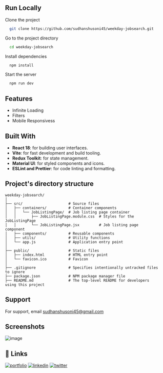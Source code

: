 
## Run Locally

Clone the project

```bash
  git clone https://github.com/sudhanshusoni45/weekday-jobsearch.git
```

Go to the project directory

```bash
  cd weekday-jobsearch
```

Install dependencies

```bash
  npm install
```

Start the server

```bash
  npm run dev
```


## Features

- Infinite Loading
- Filters
- Mobile Responsivess


##  Built With
- **React 18**: for building user interfaces.
- **Vite**: for fast development and build tooling.
- **Redux Toolkit**: for state management.
- **Material UI**: for styled components and icons.
- **ESLint and Prettier**: for code linting and formatting.

## Project's directory structure
```
weekday-jobsearch/
│
├── src/                     # Source files
│   ├── containers/          # Container components
│   │   └── JobListingPage/  # Job listing page container
│   │       ├── JobListingPage.module.css  # Styles for the JobListingPage
│   │       └── JobListingPage.jsx         # Job listing page component
│   ├── components/          # Reusable components
│   ├── utils/               # Utility functions
│   └── app.js               # Application entry point
│
├── public/                  # Static files
│   ├── index.html           # HTML entry point
│   └── favicon.ico          # Favicon
│
├── .gitignore               # Specifies intentionally untracked files to ignore
├── package.json             # NPM package manager file
├── README.md                # The top-level README for developers using this project
```

## Support

For support, email sudhanshusoni45@gmail.com

## Screenshots

![image](https://github.com/Sudhanshusoni45/weekday-jobsearch/assets/26003401/08733221-7484-4b7d-9f68-ab9cfdf54ba5)


## 🔗 Links
[![portfolio](https://img.shields.io/badge/my_portfolio-000?style=for-the-badge&logo=ko-fi&logoColor=white)](https://sudhanshusoni.tech)
[![linkedin](https://img.shields.io/badge/linkedin-0A66C2?style=for-the-badge&logo=linkedin&logoColor=white)](https://www.linkedin.com/in/sudhanshu-soni/)
[![twitter](https://img.shields.io/badge/twitter-1DA1F2?style=for-the-badge&logo=twitter&logoColor=white)](https://twitter.com/sudhanshusoni__)





